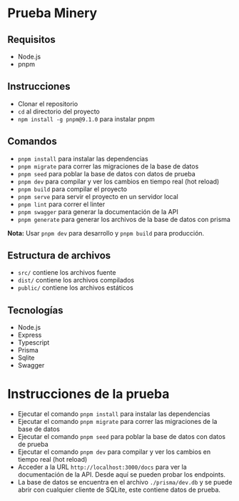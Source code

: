 # Prueba Minery


## Requisitos
- Node.js
- pnpm

## Instrucciones
- Clonar el repositorio
- `cd` al directorio del proyecto
- `npm install -g pnpm@9.1.0` para instalar pnpm

## Comandos
- `pnpm install` para instalar las dependencias
- `pnpm migrate` para correr las migraciones de la base de datos
- `pnpm seed` para poblar la base de datos con datos de prueba
- `pnpm dev` para compilar y ver los cambios en tiempo real (hot reload)
- `pnpm build` para compilar el proyecto
- `pnpm serve` para servir el proyecto en un servidor local
- `pnpm lint` para correr el linter
- `pnpm swagger` para generar la documentación de la API
- `pnpm generate` para generar los archivos de la base de datos con prisma

**Nota:** Usar `pnpm dev` para desarrollo y `pnpm build` para producción.

## Estructura de archivos
- `src/` contiene los archivos fuente
- `dist/` contiene los archivos compilados
- `public/` contiene los archivos estáticos

## Tecnologías
- Node.js
- Express
- Typescript
- Prisma
- Sqlite
- Swagger

# Instrucciones de la prueba

- Ejecutar el comando `pnpm install` para instalar las dependencias
- Ejecutar el comando `pnpm migrate` para correr las migraciones de la base de datos
- Ejecutar el comando `pnpm seed` para poblar la base de datos con datos de prueba
- Ejecutar el comando `pnpm dev` para compilar y ver los cambios en tiempo real (hot reload)
- Acceder a la URL `http://localhost:3000/docs` para ver la documentación de la API. Desde aquí se pueden probar los endpoints.
- La base de datos se encuentra en el archivo `./prisma/dev.db` y se puede abrir con cualquier cliente de SQLite, este contiene datos de prueba.
